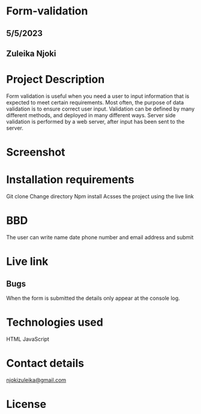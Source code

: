 # Form-validation

## 5/5/2023

## Zuleika Njoki

# Project Description

Form validation is useful when you need a user to input information that is expected to meet certain requirements. Most often, the purpose of data validation is to ensure correct user input. Validation can be defined by many different methods, and deployed in many different ways. Server side validation is performed by a web server, after input has been sent to the server.

# Screenshot


# Installation requirements

Git clone
Change directory
Npm install
Acsses the project using the live link

# BBD
The user can write name date phone number and email address and submit
# Live link

## Bugs
When the form is submitted the details only appear at the console log.

# Technologies used

HTML
JavaScript

# Contact details
njokizuleika@gmail.com

# License
